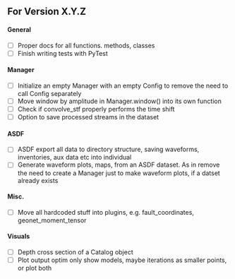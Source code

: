 ## For Version X.Y.Z

#### General
- [ ] Proper docs for all functions. methods, classes 
- [ ] Finish writing tests with PyTest

#### Manager
- [ ] Initialize an empty Manager with an empty Config to remove the need to call Config separately
- [ ] Move window by amplitude in Manager.window() into its own function
- [ ] Check if convolve_stf properly performs the time shift
- [ ] Option to save processed streams in the dataset

#### ASDF
- [ ] ASDF export all data to directory structure, saving waveforms, inventories, aux data etc into individual 
- [ ] Generate waveform plots, maps, from an ASDF dataset. As in remove the need to create a Manager just to make 
      waveform plots, if a datset already exists

#### Misc.
- [ ] Move all hardcoded stuff into plugins, e.g. fault_coordinates, geonet_moment_tensor

#### Visuals
- [ ] Depth cross section of a Catalog object
- [ ] Plot output optim only show models, maybe iterations as smaller points, or plot both
